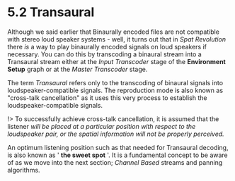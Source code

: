 # 5.2 Transaural

Although we said earlier that Binaurally encoded files are not compatible with
stereo loud speaker systems - well, it turns out that in _Spat Revolution_ there _is_ a way
to play binaurally encoded signals on loud speakers if necessary. You can do this
by transcoding a binaural stream into a Transaural stream either at the _Input
Transcoder_ stage of the **Environment Setup** graph or at the _Master Transcoder_
stage.

The term _Transaural_ refers only to the transcoding of binaural signals into loudspeaker-compatible signals. The reproduction mode is also known as "cross-talk
cancellation" as it uses this very process to establish the loudspeaker-compatible
signals.


!> To successfully achieve cross-talk cancellation, it is assumed that the listener
_will be placed at a particular position with respect to the loudspeaker pair, or the
spatial information will not be properly perceived._

An optimum listening position such as that needed for Transaural decoding, is also
known as ' **the sweet spot** '. It is a fundamental concept to be aware of as we move
into the next section; _Channel Based_ streams and panning algorithms.

